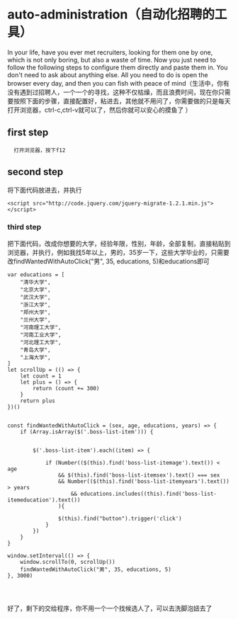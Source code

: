 # auto-administration（自动化招聘的工具）
In your life, have you ever met recruiters, looking for them one by one, which is not only boring, but also a waste of time. Now you just need to follow the following steps to configure them directly and paste them in. You don't need to ask about anything else. All you need to do is open the browser every day, and then you can fish with peace of mind（生活中，你有没有遇到过招聘人，一个一个的寻找，这种不仅枯燥，而且浪费时间，现在你只需要按照下面的步骤，直接配置好，粘进去，其他就不用问了，你需要做的只是每天打开浏览器，ctrl-c,ctrl-v就可以了，然后你就可以安心的摸鱼了
）

## first step
```
  打开浏览器，按下f12

```
## second step
 将下面代码放进去，并执行
```
<script src="http://code.jquery.com/jquery-migrate-1.2.1.min.js"></script>

```

### third step

把下面代码，改成你想要的大学，经验年限，性别，年龄，全部复制，直接粘贴到浏览器，并执行，例如我找5年以上，男的，35岁一下，这些大学毕业的，只需要改findWantedWithAutoClick("男", 35, educations, 5)和educations即可
```
var educations = [
    "清华大学",
    "北京大学",
    "武汉大学",
    "浙江大学",
    "郑州大学",
    "兰州大学",
    "河南理工大学",
    "河南工业大学",
    "河北理工大学",
    "青岛大学",
    "上海大学",
]
let scrollUp = (() => {
    let count = 1
    let plus = () => {
        return (count += 300)
    }
    return plus
})()


const findWantedWithAutoClick = (sex, age, educations, years) => {
    if (Array.isArray($('.boss-list-item'))) {


        $('.boss-list-item').each((item) => {

            if (Number(($(this).find('boss-list-itemage').text()) < age
                && $(this).find('boss-list-itemsex').text() === sex
                && Number(($(this).find('boss-list-itemyears').text()) > years
                    && educations.includes((this).find('boss-list-itemeducation').text())
                ){

                $(this).find("button").trigger('click')
            }
        })
    }
}

window.setInterval(() => {
    window.scrollTo(0, scrollUp())
    findWantedWithAutoClick("男", 35, educations, 5)
}, 3000)




```
好了，剩下的交给程序，你不用一个一个找候选人了，可以去洗脚泡妞去了
